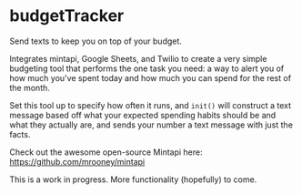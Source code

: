 # budgetTracker
Send texts to keep you on top of your budget.

Integrates mintapi, Google Sheets, and Twilio to create a very simple budgeting tool that performs the one task you need: a way to alert you of how much you've spent today and how much you can spend for the rest of the month.

Set this tool up to specify how often it runs, and `init()` will construct a text message based off what your expected spending habits should be and what they actually are, and sends your number a text message with just the facts.

Check out the awesome open-source Mintapi here: https://github.com/mrooney/mintapi

This is a work in progress. More functionality (hopefully) to come.
